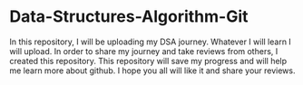 # Data-Structures-Algorithm-Git
In this repository, I will be uploading my DSA journey. Whatever I will learn I will upload.
In order to share my journey and take reviews from others, I created this repository.
This repository will save my progress and will help me learn more about github.
I hope you all will like it and share your reviews.
